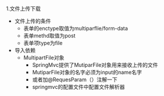 1.文件上传下载

+ 文件上传的条件
  + 表单的enctype取值为multiparflie/form-data
  + 表单methd取值为post
  + 表单项type为file
+ 导入依赖
  + MultipartFile对象
    + SpringMvc提供了MutiparFile对象用来接收上传的文件
    + MutiparFile对象的名字必须为input的name名字
    + 或者加@RequesParam（）注解一下
    + springmvc的配置文件中配置文件解析器

